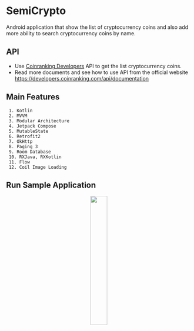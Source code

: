
# SemiCrypto

Android application that show the list of cryptocurrency coins and also add more ability to search cryptocurrency coins by name.

## API

* Use [Coinranking Developers](https://twitter.com/dompizzie) API to get the list cryptocurrency coins. 
* Read more documents and see how to use API from the official website https://developers.coinranking.com/api/documentation

## Main Features

~~~
 1. Kotlin
 2. MVVM
 3. Modular Architecture
 4. Jetpack Compose
 5. MutableState
 6. Retrofit2
 7. OkHttp
 8. Paging 3
 9. Room Database
 10. RXJava, RXKotlin
 11. Flow
 12. Coil Image Loading
~~~

## Run Sample Application

<p align="center" width="100%">
  <img width="30%" src="https://user-images.githubusercontent.com/24150580/134471186-1a9c87cb-b977-4e70-8336-679324f8893c.gif" />
</p>
